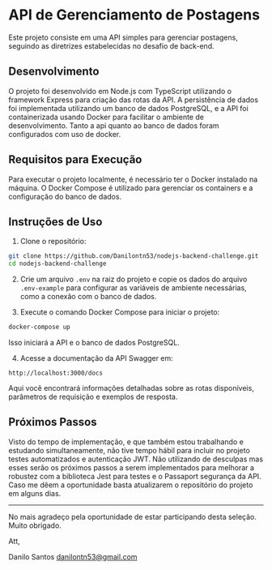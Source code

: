 # API de Gerenciamento de Postagens

Este projeto consiste em uma API simples para gerenciar postagens, seguindo as diretrizes estabelecidas no desafio de back-end.

## Desenvolvimento

O projeto foi desenvolvido em Node.js com TypeScript utilizando o framework Express para criação das rotas da API. A persistência de dados foi implementada utilizando um banco de dados PostgreSQL, e a API foi containerizada usando Docker para facilitar o ambiente de desenvolvimento. Tanto a api quanto ao banco de dados foram configurados com uso de docker.

## Requisitos para Execução

Para executar o projeto localmente, é necessário ter o Docker instalado na máquina. O Docker Compose é utilizado para gerenciar os containers e a configuração do banco de dados.

## Instruções de Uso

1. Clone o repositório:

```bash
git clone https://github.com/Danilontn53/nodejs-backend-challenge.git
cd nodejs-backend-challenge
```

2. Crie um arquivo `.env` na raiz do projeto e copie os dados do arquivo `.env-example` para configurar as variáveis de ambiente necessárias, como a conexão com o banco de dados.

3. Execute o comando Docker Compose para iniciar o projeto:

```bash
docker-compose up
```

Isso iniciará a API e o banco de dados PostgreSQL.

4. Acesse a documentação da API Swagger em:

```
http://localhost:3000/docs
```

Aqui você encontrará informações detalhadas sobre as rotas disponíveis, parâmetros de requisição e exemplos de resposta.

## Próximos Passos

Visto do tempo de implementação, e que também estou trabalhando e estudando simultaneamente, não tive tempo hábil para incluir no projeto testes automatizados e autenticação JWT. Não utilizando de desculpas mas esses serão os próximos passos a serem implementados para melhorar a robustez com a biblioteca Jest para testes e o Passaport segurança da API. Caso me dêem a oportunidade basta atualizarem o repositório do projeto em alguns dias.

---

No mais agradeço pela oportunidade de estar participando desta seleção. Muito obrigado.

Att,

Danilo Santos
danilontn53@gmail.com
